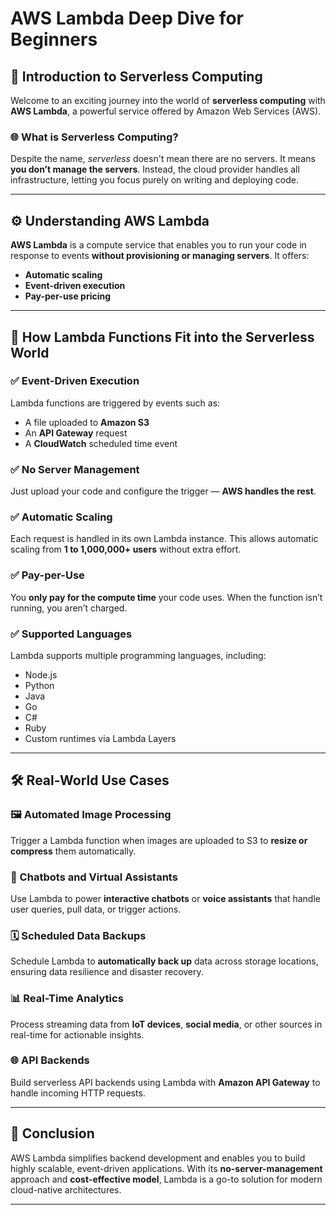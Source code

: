 # AWS Lambda Deep Dive for Beginners

## 📌 Introduction to Serverless Computing

Welcome to an exciting journey into the world of **serverless computing** with **AWS Lambda**, a powerful service offered by Amazon Web Services (AWS).

### 🌐 What is Serverless Computing?

Despite the name, *serverless* doesn't mean there are no servers. It means **you don’t manage the servers**. Instead, the cloud provider handles all infrastructure, letting you focus purely on writing and deploying code.

---

## ⚙️ Understanding AWS Lambda

**AWS Lambda** is a compute service that enables you to run your code in response to events **without provisioning or managing servers**. It offers:

- **Automatic scaling**
- **Event-driven execution**
- **Pay-per-use pricing**

---

## 🧩 How Lambda Functions Fit into the Serverless World

### ✅ Event-Driven Execution

Lambda functions are triggered by events such as:

- A file uploaded to **Amazon S3**
- An **API Gateway** request
- A **CloudWatch** scheduled time event

### ✅ No Server Management

Just upload your code and configure the trigger — **AWS handles the rest**.

### ✅ Automatic Scaling

Each request is handled in its own Lambda instance. This allows automatic scaling from **1 to 1,000,000+ users** without extra effort.

### ✅ Pay-per-Use

You **only pay for the compute time** your code uses. When the function isn’t running, you aren’t charged.

### ✅ Supported Languages

Lambda supports multiple programming languages, including:

- Node.js
- Python
- Java
- Go
- C#
- Ruby
- Custom runtimes via Lambda Layers

---

## 🛠️ Real-World Use Cases

### 🖼️ Automated Image Processing

Trigger a Lambda function when images are uploaded to S3 to **resize or compress** them automatically.

### 💬 Chatbots and Virtual Assistants

Use Lambda to power **interactive chatbots** or **voice assistants** that handle user queries, pull data, or trigger actions.

### 🗓️ Scheduled Data Backups

Schedule Lambda to **automatically back up** data across storage locations, ensuring data resilience and disaster recovery.

### 📊 Real-Time Analytics

Process streaming data from **IoT devices**, **social media**, or other sources in real-time for actionable insights.

### 🌐 API Backends

Build serverless API backends using Lambda with **Amazon API Gateway** to handle incoming HTTP requests.

---

## 🚀 Conclusion

AWS Lambda simplifies backend development and enables you to build highly scalable, event-driven applications. With its **no-server-management** approach and **cost-effective model**, Lambda is a go-to solution for modern cloud-native architectures.

---
